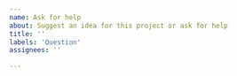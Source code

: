 ```yaml
---
name: Ask for help
about: Suggest an idea for this project or ask for help
title: ''
labels: 'Question'
assignees: ''

---
```



